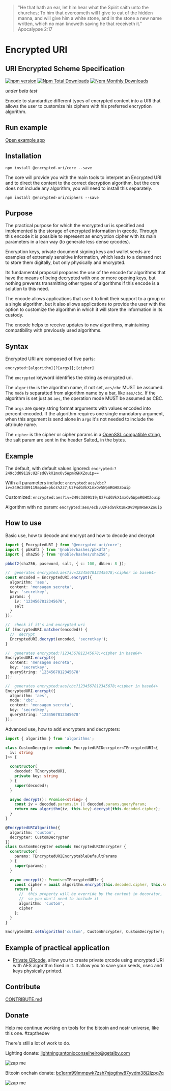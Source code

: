 > "He that hath an ear, let him hear what the Spirit saith unto the churches; To him that overcometh will I give to eat of the hidden manna, and will give him a white stone, and in the stone a new name written, which no man knoweth saving he that receiveth it."
> Apocalypse 2:17

# Encrypted URI
## URI Encrypted Scheme Specification

[![npm version](https://badge.fury.io/js/@encrypted-uri%2Fcore.svg)](https://github.com/antonioconselheiro/encrypted-uri)
[![Npm Total Downloads](https://img.shields.io/npm/dt/@encrypted-uri/core.svg)](https://github.com/antonioconselheiro/encrypted-uri)
[![Npm Monthly Downloads](https://img.shields.io/npm/dm/@encrypted-uri/core.svg)](https://github.com/antonioconselheiro/encrypted-uri)

*under beta test*

Encode to standardize different types of encrypted content into a URI that allows the user to customize his ciphers with his preferred encryption algorithm.

## Run example
[Open example app](https://antonioconselheiro.github.io/encrypted-uri/ciphers-example/browser/)

## Installation

```npm install @encrypted-uri/core --save```

The core will provide you with the main tools to interpret an Encrypted URI and to direct the content to the correct decryption algorithm, but the core does not include any algorithm, you will need to install this separately.

```npm install @encrypted-uri/ciphers --save```

## Purpose

The practical purpose for which the encrypted uri is specified and implemented is the storage of encrypted information in qrcode. Through this encode it is possible to represent an encryption cipher with its main parameters in a lean way (to generate less dense qrcodes).

Encryption keys, private document signing keys and wallet seeds are examples of extremely sensitive information, which leads to a demand not to store them digitally, but only physically and encrypted.

Its fundamental proposal proposes the use of the encode for algorithms that have the means of being decrypted with one or more opening keys, but nothing prevents transmitting other types of algorithms if this encode is a solution to this need.

The encode allows applications that use it to limit their support to a group or a single algorithm, but it also allows applications to provide the user with the option to customize the algorithm in which it will store the information in its custody.

The encode helps to receive updates to new algorithms, maintaining compatibility with previously used algorithms.

## Syntax
Encrypted URI are composed of five parts:

```encrypted:[algorithm][?[args]];[cipher]```

The ```encrypted``` keyword identifies the string as encrypted uri.

The ```algorithm``` is the algorithm name, if not set, ```aes/cbc``` MUST be  assumed. The ```mode``` is separatted from algorithm name by a bar, like ```aes/cbc```. If the algorithm is set just as ```aes```, the operation mode MUST be  assumed as CBC.

The ```args``` are query string format arguments with values encoded into percent-encoded. If the algorithm requires one single mandatory argument, when this argument is send alone in ```args``` it's not needed to include the attribute name.

The ```cipher``` is the cipher or cipher params in a [OpenSSL compatible string](https://www.openssl.org/docs/man1.0.2/man1/openssl-enc.html), the salt param are sent in the header Salted_ in the bytes.

## Example
The default, with default values ignored:
```encrypted:?249c3d09119;U2FsdGVkX1mxOv5WpmRGHXZouip==```

With all parameters include:
```encrypted:aes/cbc?iv=249c3d09119&pad=pkcs%237;U2FsdGVkX1mxOv5WpmRGHXZouip```

Customized:
```encrypted:aes?iv=249c3d09119;U2FsdGVkX1mxOv5WpmRGHXZouip```

Algorithm with no param:
```encrypted:aes/ecb;U2FsdGVkX1mxOv5WpmRGHXZouip```

## How to use
Basic use, how to decode and encrypt and how to decode and decrypt: 

```typescript
import { EncryptedURI } from '@encrypted-uri/core';
import { pbkdf2 } from '@noble/hashes/pbkdf2';
import { sha256 } from '@noble/hashes/sha256';

pbkdf2(sha256, password, salt, { c: 100, dkLen: 8 });

//  generates encrypted:aes?iv=1234567812345678;<cipher in base64>
const encoded = EncryptedURI.encrypt({
  algorithm: 'aes',
  content: 'mensagem secreta',
  key: 'secretkey',
  params: {
    iv: '1234567812345678',
    salt
  }
});

//  check if it's and encrypted uri
if (EncryptedURI.matcher(encoded)) {
  //  decrypt
  EncryptedURI.decrypt(encoded, 'secretkey');
}

//  generates encrypted:?1234567812345678;<cipher in base64>
EncryptedURI.encrypt({
  content: 'mensagem secreta',
  key: 'secretkey',
  queryString: '1234567812345678'
});

//  generates encrypted:aes/cbc?1234567812345678;<cipher in base64>
EncryptedURI.encrypt({
  algorithm: 'aes',
  mode: 'cbc',
  content: 'mensagem secreta',
  key: 'secretkey',
  queryString: '1234567812345678'
});
```

Advanced use, how to add encrypters and decrypters: 
```typescript
import { algorithm } from 'algorithms';

class CustomDecrypter extends EncryptedURIDecrypter<TEncryptedURI<{
  iv: string
}>> {

  constructor(
    decoded: TEncryptedURI,
    private key: string
  ) {
    super(decoded);
  }

  async decrypt(): Promise<string> {
    const iv = decoded.params.iv || decoded.params.queryParam;
    return new algorithm(iv, this.key).decrypt(this.decoded.cipher);
  }
}

@EncryptedURIAlgorithm({
  algorithm: 'custom',
  decrypter: CustomDecrypter
})
class CustomEncrypter extends EncryptedURIEncrypter {
  constructor(
    params: TEncryptedURIEncryptableDefaultParams
  ) {
    super(params);
  }

  async encrypt(): Promise<TEncryptedURI> {
    const cipher = await algorithm.encrypt(this.decoded.cipher, this.key)
    return {
      //  this property will be override by the content in decorator,
      //  so you don't need to include it
      algorithm: 'custom',
      cipher
    };
  }
}

EncryptedURI.setAlgorithm('custom', CustomEncrypter, CustomDecrypter);
```

## Example of practical application
 - [Private QRcode](https://antonioconselheiro.github.io/private-qrcode/#/home), allow you to create private qrcode using encrypted URI with AES algorithm fixed in it. It allow you to save your seeds, nsec and keys physically printed.

## Contribute
[CONTRIBUTE.md](./CONTRIBUTE.md)

## Donate
Help me continue working on tools for the bitcoin and nostr universe, like this one. #zapthedev

There's still a lot of work to do.

Lighting donate: <a href="lightning:antonioconselheiro@getalby.com">lightning:antonioconselheiro@getalby.com</a>

![zap me](https://raw.githubusercontent.com/antonioconselheiro/antonioconselheiro/main/img/qrcode-wallet-lighting.png)

Bitcoin onchain donate: <a href="bitcoin:bc1qrm99lmmpwk7zsh7njpgthw87yvdm38j2lzpq7q">bc1qrm99lmmpwk7zsh7njpgthw87yvdm38j2lzpq7q</a>

![zap me](https://raw.githubusercontent.com/antonioconselheiro/antonioconselheiro/main/img/qrcode-wallet-bitcoin.png)
